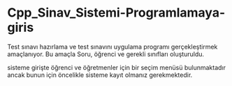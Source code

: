 # Cpp_Sinav_Sistemi-Programlamaya-giris

Test sınavı hazırlama ve test sınavını uygulama programı gerçekleştirmek amaçlanıyor.
Bu amaçla Soru, öğrenci  ve gerekli sınıfları oluşturuldu.

sisteme girişte öğrenci ve öğretmenler için bir seçim menüsü bulunmaktadır ancak bunun için öncelikle sisteme kayıt olmanız gerekmektedir.
